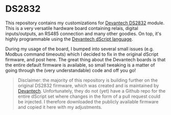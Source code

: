 # DS2832
This repository contains my customizations for [Devantech DS2832](https://www.robot-electronics.co.uk/products/relay-modules/ethernet-relay/ds2832.html) module. This is a very versatile hardware board containing relais, digital inputs/outputs, an RS485 connection and many other goodies. On top, it's highly programmable using the [Devantech dScript language](https://www.robot-electronics.co.uk/products/dscript.html). 

During my usage of the board, I bumped into several small issues (e.g. Modbus command timeouts) which I decided to fix in the original dScript firmware, and post here. The great thing about the Devantech boards is that the entire default firmware is available, so small tweaking is a matter of going through the (very understandable) code and off you go!

> Disclaimer: the majority of this repository is building further on the
> original DS2832 firmware, which was created and is maintained by
> [Devantech](https://github.com/devantech). Unfortunately, they do not
> (yet) have a Github repo for the entire dScript set where changes in
> the form of a pull request could be injected. I therefore downloaded
> the publicly available firmware and copied it here with my
> adjustments. 
